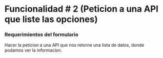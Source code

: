 # Funcionalidad # 2 (Peticion a una API que liste las opciones)

### Requerimientos del formulario
Hacer la peticion a una API que nos retorne una lista de datos, donde podamos ver la informacion.